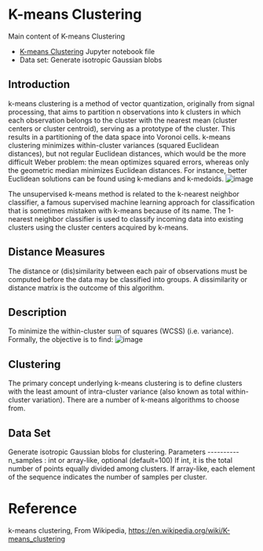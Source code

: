 # K-means Clustering
Main content of K-means Clustering
* [K-means Clustering](/guides/content/editing-an-existing-page) Jupyter notebook file
* Data set: Generate isotropic Gaussian blobs
## Introduction 
k-means clustering is a method of vector quantization, originally from signal processing, that aims to partition n observations into k clusters in which each observation belongs to the cluster with the nearest mean (cluster centers or cluster centroid), serving as a prototype of the cluster. This results in a partitioning of the data space into Voronoi cells. k-means clustering minimizes within-cluster variances (squared Euclidean distances), but not regular Euclidean distances, which would be the more difficult Weber problem: the mean optimizes squared errors, whereas only the geometric median minimizes Euclidean distances. For instance, better Euclidean solutions can be found using k-medians and k-medoids.
![image](https://user-images.githubusercontent.com/90750119/166843850-0aa42b8d-d34f-4a8b-b9f0-bf4d2bd8b57d.png)


The unsupervised k-means method is related to the k-nearest neighbor classifier, a famous supervised machine learning approach for classification that is sometimes mistaken with k-means because of its name. The 1-nearest neighbor classifier is used to classify incoming data into existing clusters using the cluster centers acquired by k-means. 

## Distance Measures
The distance or (dis)similarity between each pair of observations must be computed before the data may be classified into groups. A dissimilarity or distance matrix is the outcome of this algorithm.

## Description
To minimize the within-cluster sum of squares (WCSS) (i.e. variance). Formally, the objective is to find:
![image](https://user-images.githubusercontent.com/90750119/166843423-1e1db284-7fd5-4368-8a4c-09bb10124966.png)

## Clustering
The primary concept underlying k-means clustering is to define clusters with the least amount of intra-cluster variance (also known as total within-cluster variation). There are a number of k-means algorithms to choose from.

## Data Set
Generate isotropic Gaussian blobs for clustering. Parameters ---------- n_samples : int or array-like, optional (default=100) If int, it is the total number of points equally divided among clusters. If array-like, each element of the sequence indicates the number of samples per cluster.

# Reference
k-means clustering, From Wikipedia, https://en.wikipedia.org/wiki/K-means_clustering
